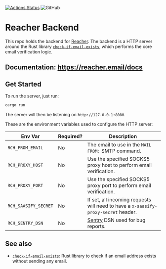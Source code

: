 [![Actions Status](https://github.com/reacherhq/backend/workflows/pr/badge.svg)](https://github.com/reacherhq/backend/actions)
![GitHub](https://img.shields.io/github/license/reacherhq/backend.svg)

# Reacher Backend

This repo holds the backend for [Reacher](https://reacherhq.github.io/). The backend is a HTTP server around the Rust library [`check-if-email-exists`](https://github.com/amaurymartiny/check-if-email-exists), which performs the core email verification logic.

## Documentation: https://reacher.email/docs

## Get Started

To run the server, just run:

```bash
cargo run
```

The server will then be listening on `http://127.0.0.1:8080`.

These are the environment variables used to configure the HTTP server:

| Env Var              | Required? | Description                                                                        |
| -------------------- | --------- | ---------------------------------------------------------------------------------- |
| `RCH_FROM_EMAIL`     | No        | The email to use in the `MAIL FROM:` SMTP command.                                 |
| `RCH_PROXY_HOST`     | No        | Use the specified SOCKS5 proxy host to perform email verification.                 |
| `RCH_PROXY_PORT`     | No        | Use the specified SOCKS5 proxy port to perform email verification.                 |
| `RCH_SAASIFY_SECRET` | No        | If set, all incoming requests will need to have a `x-saasify-proxy-secret` header. |
| `RCH_SENTRY_DSN`     | No        | [Sentry](https://sentry.io) DSN used for bug reports.                              |

## See also

-   [`check-if-email-exists`](https://github.com/amaurymartiny/check-if-email-exists): Rust library to check if an email address exists without sending any email.
